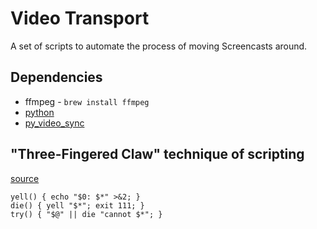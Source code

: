 # Video Transport

A set of scripts to automate the process of moving Screencasts around.


## Dependencies

* ffmpeg - `brew install ffmpeg`
* [python](http://radavis.github.io/2015/05/20/python-development-on-osx.html)
* [py_video_sync](https://github.com/radavis/py_video_sync)


## "Three-Fingered Claw" technique of scripting

[source](http://stackoverflow.com/a/25515370)

```
yell() { echo "$0: $*" >&2; }
die() { yell "$*"; exit 111; }
try() { "$@" || die "cannot $*"; }
```
